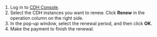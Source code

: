 1. Log in to [CDH Console](https://console.qcloud.com/cvm/cdh).
2. Select the CDH instances you want to renew. Click **Renew** in the operation column on the right side.
3. In the pop-up window, select the renewal period, and then click **OK**.
4. Make the payment to finish the renewal.



